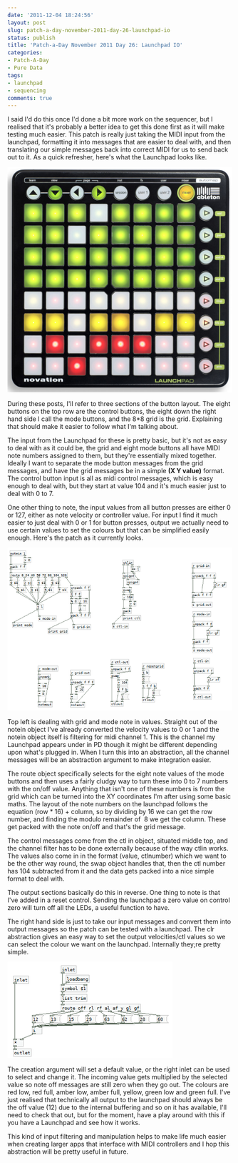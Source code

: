 ```yaml
---
date: '2011-12-04 18:24:56'
layout: post
slug: patch-a-day-november-2011-day-26-launchpad-io
status: publish
title: 'Patch-a-Day November 2011 Day 26: Launchpad IO'
categories:
- Patch-A-Day
- Pure Data
tags:
- launchpad
- sequencing
comments: true
---
```


I said I'd do this once I'd done a bit more work on the sequencer, but I realised that it's probably a better idea to get this done first as it will make testing much easier. This patch is really just taking the MIDI input from the launchpad, formatting it into messages that are easier to deal with, and then translating our simple messages back into correct MIDI for us to send back out to it. As a quick refresher, here's what the Launchpad looks like.

![Novation Launchpad](/a/2011-12-04-patch-a-day-november-2011-day-26-launchpad-io/launchpad.jpg)

During these posts, I'll refer to three sections of the button layout. The eight buttons on the top row are the control buttons, the eight down the right hand side I call the mode buttons, and the 8*8 grid is the grid. Explaining that should make it easier to follow what I'm talking about.

The input from the Launchpad for these is pretty basic, but it's not as easy to deal with as it could be, the grid and eight mode buttons all have MIDI note numbers assigned to them, but they're essentially mixed together. Ideally I want to separate the mode button messages from the grid messages, and have the grid messages be in a simple **(X Y value)** format. The control button input is all as midi control messages, which is easy enough to deal with, but they start at value 104 and it's much easier just to deal with 0 to 7.

One other thing to note, the input values from all button presses are either 0 or 127, either as note velocity or controller value. For input I find it much easier to just deal with 0 or 1 for button presses, output we actually need to use certain values to set the colours but that can be simplified easily enough. Here's the patch as it currently looks.

![Launchpad IO](/a/2011-12-04-patch-a-day-november-2011-day-26-launchpad-io/launchpad-IO.png)

Top left is dealing with grid and mode note in values. Straight out of the notein object I've already converted the velocity values to 0 or 1 and the notein object itself is filtering for midi channel 1. This is the channel my Launchpad appears under in PD though it might be different depending upon what's plugged in. When I turn this into an abstraction, all the channel messages will be an abstraction argument to make integration easier.

The route object specifically selects for the eight note values of the mode buttons and then uses a fairly cludgy way to turn these into 0 to 7 numbers with the on/off value. Anything that isn't one of these numbers is from the grid which can be turned into the XY coordinates I'm after using some basic maths. The layout of the note numbers on the launchpad follows the equation (row * 16) + column, so by dividing by 16 we can get the row number, and finding the modulo remainder of  8 we get the column. These get packed with the note on/off and that's the grid message.

The control messages come from the ctl in object, situated middle top, and the channel filter has to be done externally because of the way ctlin works. The values also come in in the format (value, ctlnumber) which we want to be the other way round, the swap object handles that, then the ctl number has 104 subtracted from it and the data gets packed into a nice simple format to deal with.

The output sections basically do this in reverse. One thing to note is that I've added in a reset control. Sending the launchpad a zero value on control zero will turn off all the LEDs, a useful function to have.

The right hand side is just to take our input messages and convert them into output messages so the patch can be tested with a launchpad. The clr abstraction gives an easy way to set the output velocities/ctl values so we can select the colour we want on the launchpad. Internally they;re pretty simple.

![Launchpad colour abstraction](/a/2011-12-04-patch-a-day-november-2011-day-26-launchpad-io/colour-abstraction.png)

The creation argument will set a default value, or the right inlet can be used to select and change it. The incoming value gets multiplied by the selected value so note off messages are still zero when they go out. The colours are red low, red full, amber low, amber full, yellow, green low and green full. I've just realised that technically all output to the launchpad should always be the off value (12) due to the internal buffering and so on it has available, I'll need to check that out, but for the moment, have a play around with this if you have a Launchpad and see how it works.

This kind of input filtering and manipulation helps to make life much easier when creating larger apps that interface with MIDI controllers and I hop this abstraction will be pretty useful in future.
